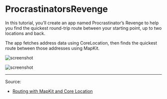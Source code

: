 # ProcrastinatorsRevenge

In this tutorial, you’ll create an app named Procrastinator’s Revenge to help you find the quickest round-trip route between your starting point, up to two locations and back. 

The app fetches address data using CoreLocation, then finds the quickest route between those addresses using MapKit.

![screenshot](https://koenig-media.raywenderlich.com/uploads/2015/07/devil_clock_mapping.png)

![screenshot](https://koenig-media.raywenderlich.com/uploads/2015/07/starter_screenshots1.png)

---

Source:

- [Routing with MapKit and Core Location](https://www.raywenderlich.com/110054/routing-mapkit-core-location)
